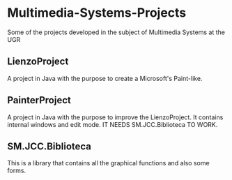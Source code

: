 # Multimedia-Systems-Projects

Some of the projects developed in the subject of Multimedia Systems at the UGR

## LienzoProject

A project in Java with the purpose to create a Microsoft's Paint-like.

## PainterProject

A project in Java with the purpose to improve the LienzoProject. It contains internal windows and edit mode.
IT NEEDS SM.JCC.Biblioteca TO WORK.

## SM.JCC.Biblioteca

This is a library that contains all the graphical functions and also some forms.